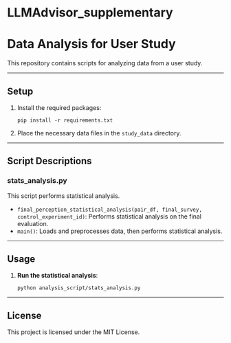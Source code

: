 # LLMAdvisor_supplementary

# Data Analysis for User Study

This repository contains scripts for analyzing data from a user study.

---

## Setup
1. Install the required packages:

   `pip install -r requirements.txt`

2. Place the necessary data files in the `study_data` directory.

---

## Script Descriptions

### stats_analysis.py
This script performs statistical analysis.

- `final_perception_statistical_analysis(pair_df, final_survey, control_experiment_id)`: Performs statistical analysis on the final evaluation.
- `main()`: Loads and preprocesses data, then performs statistical analysis.

---

## Usage

1. **Run the statistical analysis**:

   `python analysis_script/stats_analysis.py`

---

## License
This project is licensed under the MIT License.

